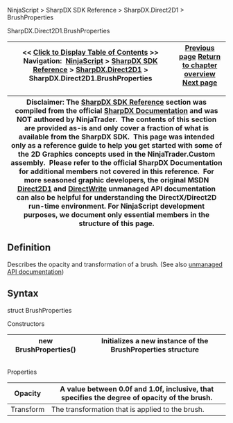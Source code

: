 ﻿
NinjaScript > SharpDX SDK Reference > SharpDX.Direct2D1 > BrushProperties

SharpDX.Direct2D1.BrushProperties

| << [Click to Display Table of Contents](sharpdx_direct2d1_brushproperties.md) >> **Navigation:**     [NinjaScript](ninjascript.md) > [SharpDX SDK Reference](sharpdx_sdk_reference.md) > [SharpDX.Direct2D1](sharpdx_direct2d1.md) > SharpDX.Direct2D1.BrushProperties | [Previous page](sharpdx_direct2d1_brush_transform.md) [Return to chapter overview](sharpdx_direct2d1.md) [Next page](sharpdx_direct2d1_capstyle.md) |
| --- | --- |

| Disclaimer: The [SharpDX SDK Reference](sharpdx_sdk_reference.md) section was compiled from the official [SharpDX Documentation](http://sharpdx.org/) and was NOT authored by NinjaTrader.  The contents of this section are provided as-is and only cover a fraction of what is available from the SharpDX SDK.  This page was intended only as a reference guide to help you get started with some of the 2D Graphics concepts used in the NinjaTrader.Custom assembly.  Please refer to the official SharpDX Documentation for additional members not covered in this reference.  For more seasoned graphic developers, the original MSDN [Direct2D1](https://msdn.microsoft.com/en-us/library/windows/desktop/dd370990.aspx) and [DirectWrite](https://msdn.microsoft.com/en-us/library/windows/desktop/dd368038.aspx) unmanaged API documentation can also be helpful for understanding the DirectX/Direct2D run-time environment. For NinjaScript development purposes, we document only essential members in the structure of this page. |
| --- |

## Definition
Describes the opacity and transformation of a brush.
(See also [unmanaged API documentation](http://msdn.microsoft.com/en-us/library/dd368077.aspx))
 
## Syntax
struct BrushProperties
   

Constructors

| new BrushProperties() | Initializes a new instance of the BrushProperties structure |
| --- | --- |
## 
## 
Properties

| Opacity | A value between 0.0f and 1.0f, inclusive, that specifies the degree of opacity of the brush. |
| --- | --- |
| Transform | The transformation that is applied to the brush. |
